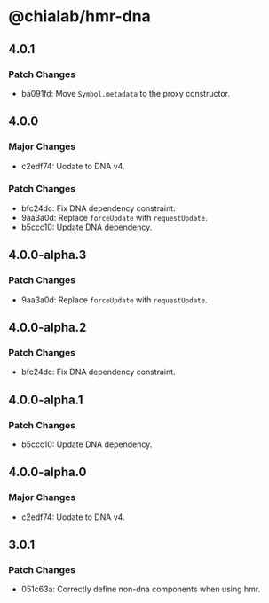 # @chialab/hmr-dna

## 4.0.1

### Patch Changes

- ba091fd: Move `Symbol.metadata` to the proxy constructor.

## 4.0.0

### Major Changes

- c2edf74: Uodate to DNA v4.

### Patch Changes

- bfc24dc: Fix DNA dependency constraint.
- 9aa3a0d: Replace `forceUpdate` with `requestUpdate`.
- b5ccc10: Update DNA dependency.

## 4.0.0-alpha.3

### Patch Changes

- 9aa3a0d: Replace `forceUpdate` with `requestUpdate`.

## 4.0.0-alpha.2

### Patch Changes

- bfc24dc: Fix DNA dependency constraint.

## 4.0.0-alpha.1

### Patch Changes

- b5ccc10: Update DNA dependency.

## 4.0.0-alpha.0

### Major Changes

- c2edf74: Uodate to DNA v4.

## 3.0.1

### Patch Changes

- 051c63a: Correctly define non-dna components when using hmr.
